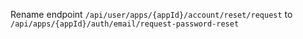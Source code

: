 Rename endpoint `/api/user/apps/{appId}/account/reset/request` to
`/api/apps/{appId}/auth/email/request-password-reset`
